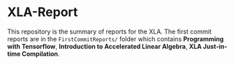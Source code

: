 # XLA-Report
This repository is the summary of reports for the XLA. The first commit reports are in the `FirstCommitReports/` folder which contains **Programming with Tensorflow**, **Introduction to Accelerated Linear Algebra**, **XLA Just-in-time Compilation**.
